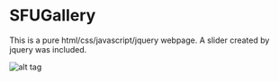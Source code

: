 # SFUGallery
This is a pure html/css/javascript/jquery webpage.
A slider created by jquery was included.


![alt tag](https://raw.githubusercontent.com/imhangoo/SFUGallery/master/screenshot.png)
